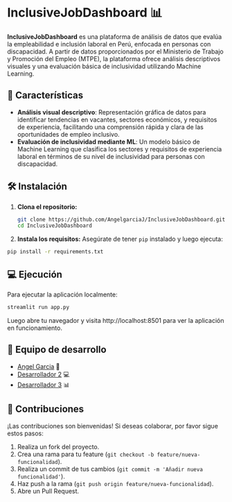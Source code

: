 # InclusiveJobDashboard 📊

**InclusiveJobDashboard** es una plataforma de análisis de datos que evalúa la empleabilidad e inclusión laboral en Perú, enfocada en personas con discapacidad. A partir de datos proporcionados por el Ministerio de Trabajo y Promoción del Empleo (MTPE), la plataforma ofrece análisis descriptivos visuales y una evaluación básica de inclusividad utilizando Machine Learning.

## 🚀 Características

- **Análisis visual descriptivo**: Representación gráfica de datos para identificar tendencias en vacantes, sectores económicos, y requisitos de experiencia, facilitando una comprensión rápida y clara de las oportunidades de empleo inclusivo.
- **Evaluación de inclusividad mediante ML**: Un modelo básico de Machine Learning que clasifica los sectores y requisitos de experiencia laboral en términos de su nivel de inclusividad para personas con discapacidad.

## 🛠️ Instalación

1. **Clona el repositorio:**
   ```bash
   git clone https://github.com/AngelgarciaJ/InclusiveJobDashboard.git
   cd InclusiveJobDashboard

2. **Instala los requisitos:**
 Asegúrate de tener `pip` instalado y luego ejecuta:
```bash
pip install -r requirements.txt
```

## 💻 Ejecución

Para ejecutar la aplicación localmente:

```bash
streamlit run app.py
```
Luego abre tu navegador y visita http://localhost:8501 para ver la aplicación en funcionamiento.

## 👥 Equipo de desarrollo

- [Angel Garcia](https://github.com/AngelgarciaJ) 💼
- [Desarrollador 2](https://github.com/EDERANDER) 💻
- [Desarrollador 3](https://github.com/GitHubUser) 📊

## 🤝 Contribuciones

¡Las contribuciones son bienvenidas! Si deseas colaborar, por favor sigue estos pasos:

1. Realiza un fork del proyecto.
2. Crea una rama para tu feature (`git checkout -b feature/nueva-funcionalidad`).
3. Realiza un commit de tus cambios (`git commit -m 'Añadir nueva funcionalidad'`).
4. Haz push a la rama (`git push origin feature/nueva-funcionalidad`).
5. Abre un Pull Request.

